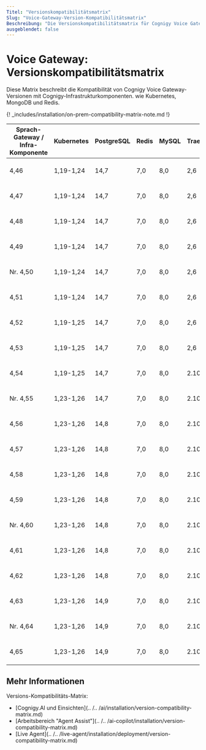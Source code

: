 ```yaml
---
Titel: "Versionskompatibilitätsmatrix"
Slug: "Voice-Gateway-Version-Kompatibilitätsmatrix"
Beschreibung: "Die Versionskompatibilitätsmatrix für Cognigy Voice Gateway und Infrastrukturkomponenten liefert wertvolle Erkenntnisse und gewährleistet eine nahtlose Integration und Upgrades für eine optimale Leistung."
ausgeblendet: false
---
```


# Voice Gateway: Versionskompatibilitätsmatrix

Diese Matrix beschreibt die Kompatibilität von Cognigy Voice Gateway-Versionen mit Cognigy-Infrastrukturkomponenten.
wie Kubernetes, MongoDB und Redis. 

{! _includes/installation/on-prem-compatibility-matrix-note.md !}

| Sprach-Gateway /<br> Infra-Komponente | Kubernetes | PostgreSQL | Redis | MySQL | Traefik | InfluxDB | Helm |
|-------------------------------------|------------|------------|-------|-------|---------|----------|---------------|
| 4,46 | 1,19-1,24 | 14,7 | 7,0 | 8,0 | 2,6 | 1,8 | 3.8 oder höher |
| 4,47 | 1,19-1,24 | 14,7 | 7,0 | 8,0 | 2,6 | 1,8 | 3.8 oder höher |
| 4,48 | 1,19-1,24 | 14,7 | 7,0 | 8,0 | 2,6 | 1,8 | 3.8 oder höher |
| 4,49 | 1,19-1,24 | 14,7 | 7,0 | 8,0 | 2,6 | 1,8 | 3.8 oder höher |
| Nr. 4,50 | 1,19-1,24 | 14,7 | 7,0 | 8,0 | 2,6 | 1,8 | 3.8 oder höher |
| 4,51 | 1,19-1,24 | 14,7 | 7,0 | 8,0 | 2,6 | 1,8 | 3.8 oder höher |
| 4,52 | 1,19-1,25 | 14,7 | 7,0 | 8,0 | 2,6 | 1,8 | 3.8 oder höher |
| 4,53 | 1,19-1,25 | 14,7 | 7,0 | 8,0 | 2,6 | 1,8 | 3.8 oder höher |
| 4,54 | 1,19-1,25 | 14,7 | 7,0 | 8,0 | 2.10 | 1,8 | 3.9 oder höher |
| Nr. 4,55 | 1,23-1,26 | 14,7 | 7,0 | 8,0 | 2.10 | 1,8 | 3.9 oder höher |
| 4,56 | 1,23-1,26 | 14,8 | 7,0 | 8,0 | 2.10 | 1,8 | 3.9 oder höher |
| 4,57 | 1,23-1,26 | 14,8 | 7,0 | 8,0 | 2.10 | 1,8 | 3.9 oder höher |
| 4,58 | 1,23-1,26 | 14,8 | 7,0 | 8,0 | 2.10 | 1,8 | 3.9 oder höher |
| 4,59 | 1,23-1,26 | 14,8 | 7,0 | 8,0 | 2.10 | 1,8 | 3.9 oder höher |
| Nr. 4,60 | 1,23-1,26 | 14,8 | 7,0 | 8,0 | 2.10 | 1,8 | 3.9 oder höher |
| 4,61 | 1,23-1,26 | 14,8 | 7,0 | 8,0 | 2.10 | 1,8 | 3.9 oder höher |
| 4,62 | 1,23-1,26 | 14,8 | 7,0 | 8,0 | 2.10 | 1,8 | 3.9 oder höher |
| 4,63 | 1,23-1,26 | 14,9 | 7,0 | 8,0 | 2.10 | 1,8 | 3.9 oder höher |
| Nr. 4,64 | 1,23-1,26 | 14,9 | 7,0 | 8,0 | 2.10 | 1,8 | 3.9 oder höher |
| 4,65 | 1,23-1,26 | 14,9 | 7,0 | 8,0 | 2.10 | 1,8 | 3.9 oder höher |

## Mehr Informationen

Versions-Kompatibilitäts-Matrix:

- [Cognigy.AI und Einsichten](.. /.. /ai/installation/version-compatibility-matrix.md)
- [Arbeitsbereich "Agent Assist"](.. /.. /ai-copilot/installation/version-compatibility-matrix.md)
- [Live Agent](.. /.. /live-agent/installation/deployment/version-compatibility-matrix.md)